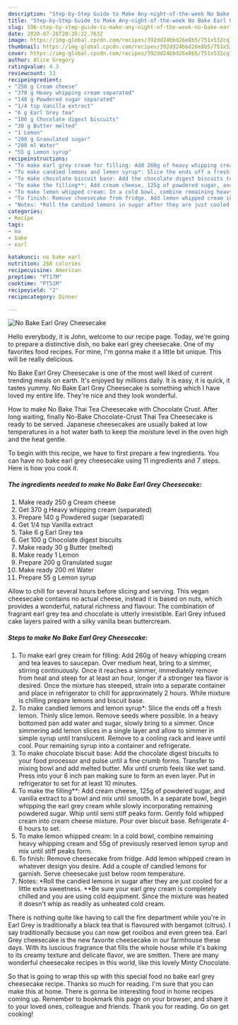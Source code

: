 ```yaml
---
description: "Step-by-Step Guide to Make Any-night-of-the-week No Bake Earl Grey Cheesecake"
title: "Step-by-Step Guide to Make Any-night-of-the-week No Bake Earl Grey Cheesecake"
slug: 596-step-by-step-guide-to-make-any-night-of-the-week-no-bake-earl-grey-cheesecake
date: 2020-07-26T20:35:22.763Z
image: https://img-global.cpcdn.com/recipes/392dd24bbd26e8b5/751x532cq70/no-bake-earl-grey-cheesecake-recipe-main-photo.jpg
thumbnail: https://img-global.cpcdn.com/recipes/392dd24bbd26e8b5/751x532cq70/no-bake-earl-grey-cheesecake-recipe-main-photo.jpg
cover: https://img-global.cpcdn.com/recipes/392dd24bbd26e8b5/751x532cq70/no-bake-earl-grey-cheesecake-recipe-main-photo.jpg
author: Alice Gregory
ratingvalue: 4.3
reviewcount: 13
recipeingredient:
- "250 g Cream cheese"
- "370 g Heavy whipping cream separated"
- "140 g Powdered sugar separated"
- "1/4 tsp Vanilla extract"
- "6 g Earl Grey tea"
- "100 g Chocolate digest biscuits"
- "30 g Butter melted"
- "1 Lemon"
- "200 g Granulated sugar"
- "200 ml Water"
- "55 g Lemon syrup"
recipeinstructions:
- "To make earl grey cream for filling: Add 260g of heavy whipping cream and tea leaves to saucepan. Over medium heat, bring to a simmer, stirring continuously. Once it reaches a simmer, immediately remove from heat and steep for at least an hour, longer if a stronger tea flavor is desired. Once the mixture has steeped, strain into a separate container and place in refrigerator to chill for approximately 2 hours. While mixture is chilling prepare lemons and biscuit base."
- "To make candied lemons and lemon syrup*: Slice the ends off a fresh lemon. Thinly slice lemon. Remove seeds where possible. In a heavy bottomed pan add water and sugar, slowly bring to a simmer. Once simmering add lemon slices in a single layer and allow to simmer in simple syrup until translucent. Remove to a cooling rack and leave until cool. Pour remaining syrup into a container and refrigerate."
- "To make chocolate biscuit base: Add the chocolate digest biscuits to your food processor and pulse until a fine crumb forms. Transfer to mixing bowl and add melted butter. Mix until crumb feels like wet sand. Press into your 6 inch pan making sure to form an even layer. Put in refrigerator to set for at least 10 minutes."
- "To make the filling**: Add cream cheese, 125g of powdered sugar, and vanilla extract to a bowl and mix until smooth. In a separate bowl, begin whipping the earl grey cream while slowly incorporating remaining powdered sugar. Whip until semi stiff peaks form. Gently fold whipped cream into cream cheese mixture. Pour over biscuit base. Refrigerate 4-6 hours to set."
- "To make lemon whipped cream: In a cold bowl, combine remaining heavy whipping cream and 55g of previously reserved lemon syrup and mix until stiff peaks form."
- "To finish: Remove cheesecake from fridge. Add lemon whipped cream in whatever design you desire. Add a couple of candied lemons for garnish. Serve cheesecake just below room temperature."
- "Notes: *Roll the candied lemons in sugar after they are just cooled for a little extra sweetness. **Be sure your earl grey cream is completely chilled and you are using cold equipment. Since the mixture was heated it doesn&#39;t whip as readily as unheated cold cream."
categories:
- Recipe
tags:
- no
- bake
- earl

katakunci: no bake earl 
nutrition: 268 calories
recipecuisine: American
preptime: "PT17M"
cooktime: "PT51M"
recipeyield: "2"
recipecategory: Dinner

---
```



![No Bake Earl Grey Cheesecake](https://img-global.cpcdn.com/recipes/392dd24bbd26e8b5/751x532cq70/no-bake-earl-grey-cheesecake-recipe-main-photo.jpg)

Hello everybody, it is John, welcome to our recipe page. Today, we're going to prepare a distinctive dish, no bake earl grey cheesecake. One of my favorites food recipes. For mine, I'm gonna make it a little bit unique. This will be really delicious.

No Bake Earl Grey Cheesecake is one of the most well liked of current trending meals on earth. It's enjoyed by millions daily. It is easy, it is quick, it tastes yummy. No Bake Earl Grey Cheesecake is something which I have loved my entire life. They're nice and they look wonderful.

How to make No Bake Thai Tea Cheesecake with Chocolate Crust. After long waiting, finally No-Bake Chocolate-Crust Thai Tea Cheesecake is ready to be served. Japanese cheesecakes are usually baked at low temperatures in a hot water bath to keep the moisture level in the oven high and the heat gentle.


To begin with this recipe, we have to first prepare a few ingredients. You can have no bake earl grey cheesecake using 11 ingredients and 7 steps. Here is how you cook it.

<!--inarticleads1-->

##### The ingredients needed to make No Bake Earl Grey Cheesecake:

1. Make ready 250 g Cream cheese
1. Get 370 g Heavy whipping cream (separated)
1. Prepare 140 g Powdered sugar (separated)
1. Get 1/4 tsp Vanilla extract
1. Take 6 g Earl Grey tea
1. Get 100 g Chocolate digest biscuits
1. Make ready 30 g Butter (melted)
1. Make ready 1 Lemon
1. Prepare 200 g Granulated sugar
1. Make ready 200 ml Water
1. Prepare 55 g Lemon syrup


Allow to chill for several hours before slicing and serving. This vegan cheesecake contains no actual cheese, instead it is based on nuts, which provides a wonderful, natural richness and flavour. The combination of fragrant earl grey tea and chocolate is utterly irresistible. Earl Grey infused cake layers paired with a silky vanilla bean buttercream. 

<!--inarticleads2-->

##### Steps to make No Bake Earl Grey Cheesecake:

1. To make earl grey cream for filling: Add 260g of heavy whipping cream and tea leaves to saucepan. Over medium heat, bring to a simmer, stirring continuously. Once it reaches a simmer, immediately remove from heat and steep for at least an hour, longer if a stronger tea flavor is desired. Once the mixture has steeped, strain into a separate container and place in refrigerator to chill for approximately 2 hours. While mixture is chilling prepare lemons and biscuit base.
1. To make candied lemons and lemon syrup*: Slice the ends off a fresh lemon. Thinly slice lemon. Remove seeds where possible. In a heavy bottomed pan add water and sugar, slowly bring to a simmer. Once simmering add lemon slices in a single layer and allow to simmer in simple syrup until translucent. Remove to a cooling rack and leave until cool. Pour remaining syrup into a container and refrigerate.
1. To make chocolate biscuit base: Add the chocolate digest biscuits to your food processor and pulse until a fine crumb forms. Transfer to mixing bowl and add melted butter. Mix until crumb feels like wet sand. Press into your 6 inch pan making sure to form an even layer. Put in refrigerator to set for at least 10 minutes.
1. To make the filling**: Add cream cheese, 125g of powdered sugar, and vanilla extract to a bowl and mix until smooth. In a separate bowl, begin whipping the earl grey cream while slowly incorporating remaining powdered sugar. Whip until semi stiff peaks form. Gently fold whipped cream into cream cheese mixture. Pour over biscuit base. Refrigerate 4-6 hours to set.
1. To make lemon whipped cream: In a cold bowl, combine remaining heavy whipping cream and 55g of previously reserved lemon syrup and mix until stiff peaks form.
1. To finish: Remove cheesecake from fridge. Add lemon whipped cream in whatever design you desire. Add a couple of candied lemons for garnish. Serve cheesecake just below room temperature.
1. Notes: *Roll the candied lemons in sugar after they are just cooled for a little extra sweetness. **Be sure your earl grey cream is completely chilled and you are using cold equipment. Since the mixture was heated it doesn&#39;t whip as readily as unheated cold cream.


There is nothing quite like having to call the fire department while you&#39;re in Earl Grey is traditionally a black tea that is flavoured with bergamot (citrus). I say traditionally because you can now get rooibos and even green tea. Earl Grey cheesecake is the new favorite cheesecake in our farmhouse these days. With its luscious fragrance that fills the whole house while it&#39;s baking to its creamy texture and delicate flavor, we are smitten. There are many wonderful cheesecake recipes in this world, like this lovely Minty Chocolate. 

So that is going to wrap this up with this special food no bake earl grey cheesecake recipe. Thanks so much for reading. I'm sure that you can make this at home. There is gonna be interesting food in home recipes coming up. Remember to bookmark this page on your browser, and share it to your loved ones, colleague and friends. Thank you for reading. Go on get cooking!
